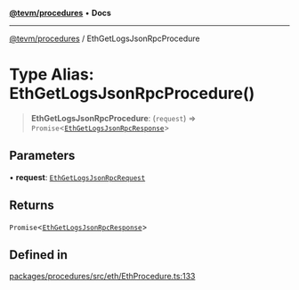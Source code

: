 [**@tevm/procedures**](../README.md) • **Docs**

***

[@tevm/procedures](../globals.md) / EthGetLogsJsonRpcProcedure

# Type Alias: EthGetLogsJsonRpcProcedure()

> **EthGetLogsJsonRpcProcedure**: (`request`) => `Promise`\<[`EthGetLogsJsonRpcResponse`](EthGetLogsJsonRpcResponse.md)\>

## Parameters

• **request**: [`EthGetLogsJsonRpcRequest`](EthGetLogsJsonRpcRequest.md)

## Returns

`Promise`\<[`EthGetLogsJsonRpcResponse`](EthGetLogsJsonRpcResponse.md)\>

## Defined in

[packages/procedures/src/eth/EthProcedure.ts:133](https://github.com/evmts/tevm-monorepo/blob/main/packages/procedures/src/eth/EthProcedure.ts#L133)
